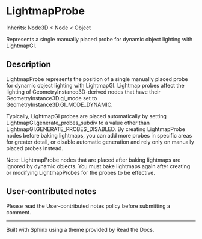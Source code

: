 # LightmapProbe

Inherits: Node3D < Node < Object

Represents a single manually placed probe for dynamic object lighting with
LightmapGI.

## Description

LightmapProbe represents the position of a single manually placed probe for
dynamic object lighting with LightmapGI. Lightmap probes affect the lighting
of GeometryInstance3D-derived nodes that have their GeometryInstance3D.gi_mode
set to GeometryInstance3D.GI_MODE_DYNAMIC.

Typically, LightmapGI probes are placed automatically by setting
LightmapGI.generate_probes_subdiv to a value other than
LightmapGI.GENERATE_PROBES_DISABLED. By creating LightmapProbe nodes before
baking lightmaps, you can add more probes in specific areas for greater
detail, or disable automatic generation and rely only on manually placed
probes instead.

Note: LightmapProbe nodes that are placed after baking lightmaps are ignored
by dynamic objects. You must bake lightmaps again after creating or modifying
LightmapProbes for the probes to be effective.

## User-contributed notes

Please read the User-contributed notes policy before submitting a comment.

* * *

Built with Sphinx using a theme provided by Read the Docs.

